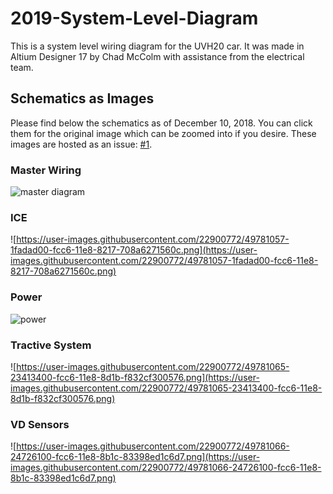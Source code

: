 # 2019-System-Level-Diagram
This is a system level wiring diagram for the UVH20 car. It was made in Altium Designer 17 by Chad McColm with assistance from the electrical team. 

## Schematics as Images
Please find below the schematics as of December 10, 2018. You can click them for the original image which can be zoomed into if you desire. These images are hosted as an issue: [#1](https://github.com/UVicFH/2019-System-Level-Diagram/issues/1). 

### Master Wiring
![master diagram](https://user-images.githubusercontent.com/45214334/53702206-2cb7d500-3db9-11e9-81af-451c6c56f1e9.PNG)

### ICE
![https://user-images.githubusercontent.com/22900772/49781057-1fadad00-fcc6-11e8-8217-708a6271560c.png](https://user-images.githubusercontent.com/22900772/49781057-1fadad00-fcc6-11e8-8217-708a6271560c.png)

### Power
![power](https://user-images.githubusercontent.com/45214334/53702078-21b07500-3db8-11e9-869a-444192e5cdbc.PNG)

### Tractive System
![https://user-images.githubusercontent.com/22900772/49781065-23413400-fcc6-11e8-8d1b-f832cf300576.png](https://user-images.githubusercontent.com/22900772/49781065-23413400-fcc6-11e8-8d1b-f832cf300576.png)

### VD Sensors
![https://user-images.githubusercontent.com/22900772/49781066-24726100-fcc6-11e8-8b1c-83398ed1c6d7.png](https://user-images.githubusercontent.com/22900772/49781066-24726100-fcc6-11e8-8b1c-83398ed1c6d7.png)
